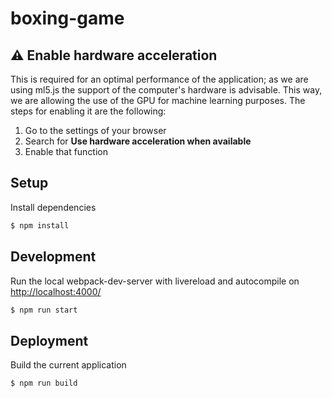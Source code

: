# boxing-game

## ⚠️ Enable hardware acceleration

This is required for an optimal performance of the application; as we are using ml5.js the support of the computer's hardware is advisable. This way, we are allowing the use of the GPU for machine learning purposes. The steps for enabling it are the following:

1. Go to the settings of your browser
2. Search for **Use hardware acceleration when available**
3. Enable that function

## Setup

Install dependencies

```sh
$ npm install
```

## Development

Run the local webpack-dev-server with livereload and autocompile on [http://localhost:4000/](http://localhost:4000/)

```sh
$ npm run start
```

## Deployment

Build the current application

```sh
$ npm run build
```
